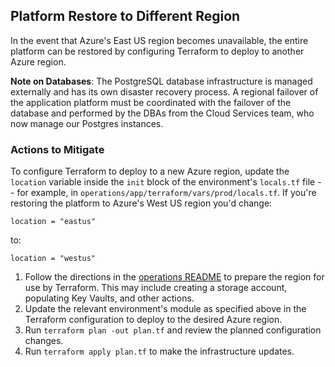 ## Platform Restore to Different Region

In the event that Azure's East US region becomes unavailable, the entire platform can be restored by configuring
Terraform to deploy to another Azure region.

**Note on Databases**: The PostgreSQL database infrastructure is managed externally and has its own disaster recovery process. A regional failover of the application platform must be coordinated with the failover of the database and performed by the DBAs from the Cloud Services team, who now manage our Postgres instances.

### Actions to Mitigate 

To configure Terraform to deploy to a new Azure region, update the `location` variable inside the `init` block of the environment's `locals.tf`
file -- for example, in `operations/app/terraform/vars/prod/locals.tf`.  If you're restoring the platform to Azure's West
US region you'd change:

```
location = "eastus"
```

to:

```
location = "westus"
```

1. Follow the directions in the [operations README](https://github.com/CDCgov/prime-reportstream/tree/main/operations)
   to prepare the region for use by Terraform. This may include creating a storage account, populating Key Vaults, and
   other actions.
2. Update the relevant environment's module as specified above in the Terraform configuration to deploy to the desired
   Azure region.
3. Run `terraform plan -out plan.tf` and review the planned configuration changes.
4. Run `terraform apply plan.tf` to make the infrastructure updates.
